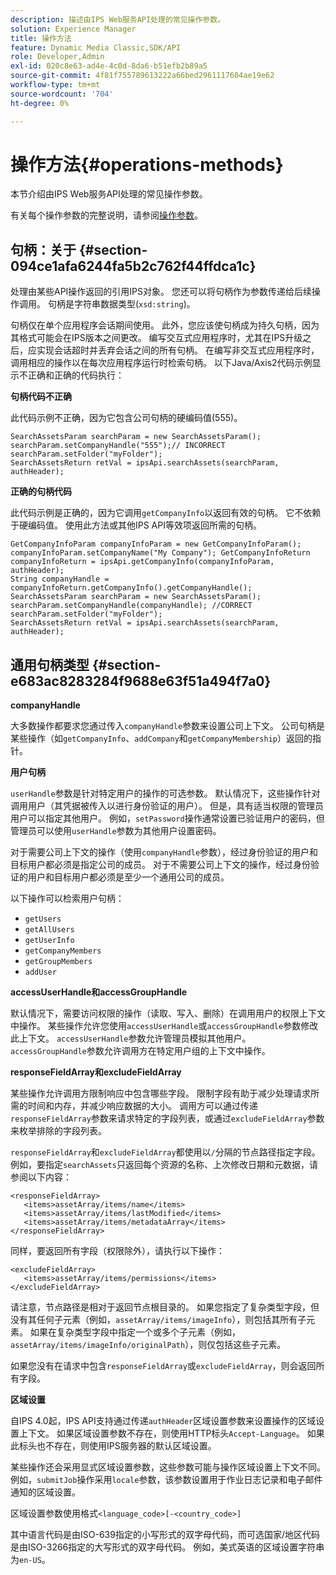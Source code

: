 ```yaml
---
description: 描述由IPS Web服务API处理的常见操作参数。
solution: Experience Manager
title: 操作方法
feature: Dynamic Media Classic,SDK/API
role: Developer,Admin
exl-id: 020c8e63-ad4e-4c0d-8da6-b51efb2b89a5
source-git-commit: 4f81f755789613222a66bed2961117604ae19e62
workflow-type: tm+mt
source-wordcount: '704'
ht-degree: 0%

---
```


# 操作方法{#operations-methods}

本节介绍由IPS Web服务API处理的常见操作参数。

有关每个操作参数的完整说明，请参阅[操作参数](/help/aem-ips-api/operations/c-operations-intro/c-methods/c-methods.md)。

## 句柄：关于 {#section-094ce1afa6244fa5b2c762f44ffdca1c}

处理由某些API操作返回的引用IPS对象。 您还可以将句柄作为参数传递给后续操作调用。 句柄是字符串数据类型(`xsd:string`)。

句柄仅在单个应用程序会话期间使用。 此外，您应该使句柄成为持久句柄，因为其格式可能会在IPS版本之间更改。 编写交互式应用程序时，尤其在IPS升级之后，应实现会话超时并丢弃会话之间的所有句柄。 在编写非交互式应用程序时，调用相应的操作以在每次应用程序运行时检索句柄。 以下Java/Axis2代码示例显示不正确和正确的代码执行：

**句柄代码不正确**

此代码示例不正确，因为它包含公司句柄的硬编码值(555)。

```
SearchAssetsParam searchParam = new SearchAssetsParam(); searchParam.setCompanyHandle("555");// INCORRECT 
searchParam.setFolder("myFolder"); 
SearchAssetsReturn retVal = ipsApi.searchAssets(searchParam, authHeader);
```

**正确的句柄代码**

此代码示例是正确的，因为它调用`getCompanyInfo`以返回有效的句柄。 它不依赖于硬编码值。 使用此方法或其他IPS API等效项返回所需的句柄。

```
GetCompanyInfoParam companyInfoParam = new GetCompanyInfoParam(); 
companyInfoParam.setCompanyName("My Company"); GetCompanyInfoReturn companyInfoReturn = ipsApi.getCompanyInfo(companyInfoParam, authHeader); 
String companyHandle = companyInfoReturn.getCompanyInfo().getCompanyHandle(); 
SearchAssetsParam searchParam = new SearchAssetsParam(); searchParam.setCompanyHandle(companyHandle); //CORRECT 
searchParam.setFolder("myFolder"); 
SearchAssetsReturn retVal = ipsApi.searchAssets(searchParam, authHeader);
```

## 通用句柄类型 {#section-e683ac8283284f9688e63f51a494f7a0}

**companyHandle**

大多数操作都要求您通过传入`companyHandle`参数来设置公司上下文。 公司句柄是某些操作（如`getCompanyInfo`、`addCompany`和`getCompanyMembership`）返回的指针。

**用户句柄**

`userHandle`参数是针对特定用户的操作的可选参数。 默认情况下，这些操作针对调用用户（其凭据被传入以进行身份验证的用户）。 但是，具有适当权限的管理员用户可以指定其他用户。 例如，`setPassword`操作通常设置已验证用户的密码，但管理员可以使用`userHandle`参数为其他用户设置密码。

对于需要公司上下文的操作（使用`companyHandle`参数），经过身份验证的用户和目标用户都必须是指定公司的成员。 对于不需要公司上下文的操作，经过身份验证的用户和目标用户都必须是至少一个通用公司的成员。

以下操作可以检索用户句柄：

* `getUsers`
* `getAllUsers`
* `getUserInfo`
* `getCompanyMembers`
* `getGroupMembers`
* `addUser`

**accessUserHandle和accessGroupHandle**

默认情况下，需要访问权限的操作（读取、写入、删除）在调用用户的权限上下文中操作。 某些操作允许您使用`accessUserHandle`或`accessGroupHandle`参数修改此上下文。 `accessUserHandle`参数允许管理员模拟其他用户。 `accessGroupHandle`参数允许调用方在特定用户组的上下文中操作。

**responseFieldArray和excludeFieldArray**

某些操作允许调用方限制响应中包含哪些字段。 限制字段有助于减少处理请求所需的时间和内存，并减少响应数据的大小。 调用方可以通过传递`responseFieldArray`参数来请求特定的字段列表，或通过`excludeFieldArray`参数来枚举排除的字段列表。

`responseFieldArray`和`excludeFieldArray`都使用以`/`分隔的节点路径指定字段。 例如，要指定`searchAssets`只返回每个资源的名称、上次修改日期和元数据，请参阅以下内容：

```
<responseFieldArray> 
   <items>assetArray/items/name</items> 
   <items>assetArray/items/lastModified</items> 
   <items>assetArray/items/metadataArray</items> 
</responseFieldArray>
```

同样，要返回所有字段（权限除外），请执行以下操作：

```
<excludeFieldArray> 
   <items>assetArray/items/permissions</items> 
</excludeFieldArray>
```

请注意，节点路径是相对于返回节点根目录的。 如果您指定了复杂类型字段，但没有其任何子元素（例如，`assetArray/items/imageInfo`），则包括其所有子元素。 如果在复杂类型字段中指定一个或多个子元素（例如，`assetArray/items/imageInfo/originalPath`），则仅包括这些子元素。

如果您没有在请求中包含`responseFieldArray`或`excludeFieldArray`，则会返回所有字段。

**区域设置**

自IPS 4.0起，IPS API支持通过传递`authHeader`区域设置参数来设置操作的区域设置上下文。 如果区域设置参数不存在，则使用HTTP标头`Accept-Language`。 如果此标头也不存在，则使用IPS服务器的默认区域设置。

某些操作还会采用显式区域设置参数，这些参数可能与操作区域设置上下文不同。 例如，`submitJob`操作采用`locale`参数，该参数设置用于作业日志记录和电子邮件通知的区域设置。

区域设置参数使用格式`<language_code>[-<country_code>]`

其中语言代码是由ISO-639指定的小写形式的双字母代码，而可选国家/地区代码是由ISO-3266指定的大写形式的双字母代码。 例如，美式英语的区域设置字符串为`en-US`。

